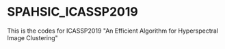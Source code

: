 # SPAHSIC_ICASSP2019
This is the codes for ICASSP2019 "An Efficient Algorithm for Hyperspectral Image Clustering"
